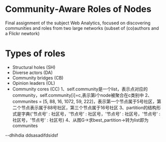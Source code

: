 # Community‐Aware Roles of Nodes
Final assignment of the subject Web Analytics, focused on discovering communities and roles from two large networks (subset of (co)authors and a Flickr newtork)
# Types of roles
- Structural holes (SH)
- Diverse actors (DA)
- Community bridges (CB)
- Opinion leaders (OL)
- Community cores (CC)
1、self.community是一个list，表示点对应的community，self.community[i]=c,表示第i个node被聚合在c类别中
2、communites = [5, 88, 16, 1072, 59, 222]，表示第一个节点属于5号社区，第二个节点表示属于88号社区，第三个节点属于16号社区
3、partition的结构形式是字典{'节点号' : 社区号，'节点号' : 社区号，'节点号' : 社区号，'节点号' : 社区号，'节点号' : 社区号}
4、从图G→求best_partition→转为list即为communites



--dhihdia ddsasadifdsidsf